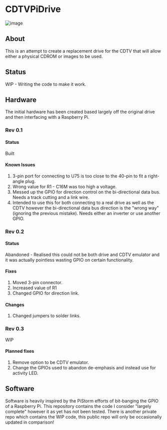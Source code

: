# CDTVPiDrive

![image](https://github.com/user-attachments/assets/433b4078-b0bd-4e89-8090-4b137aa7cca7)

## About

This is an attempt to create a replacement drive for the CDTV that will allow either a physical CDROM or images to be used.

## Status

WIP - Writing the code to make it work. 

## Hardware

The initial hardware has been created based largely off the original drive and then interfacing with a Raspberry Pi.

### Rev 0.1

#### Status
Built

#### Known Issues
1) 3-pin port for connecting to U75 is too close to the 40-pin to fit a right-angle plug.
2) Wrong value for R1 - C16M was too high a voltage.
3) Messed up the GPIO for direction control on the bi-directional data bus. Needs a track cutting and a link wire. 
4) Intended to use this for both connecting to a real drive as well as the CDTV however the bi-directional data bus direction is the "wrong way" (ignoring the previous mistake). Needs either an inverter or use another GPIO. 

### Rev 0.2
#### Status
Abandoned - Realised this could not be both drive and CDTV emulator and it was actually pointless wasting GPIO on certain functionality. 

#### Fixes
1) Moved 3-pin connector.
2) Increased value of R1
3) Changed GPIO for direction link.

#### Changes
1) Changed jumpers to solder links.

### Rev 0.3
WIP

#### Planned fixes

1) Remove option to be CDTV emulator.
2) Change the GPIOs used to abandon de-emphasis and instead use for activity LED.

## Software

Software is heavily inspired by the PiStorm efforts of bit-banging the GPIO of a Raspberry Pi.
This repository contains the code I consider "largely complete" however it as yet has not been tested. There is another private repo which contains the WIP code, this public repo will only be occasionally updated in comparison!














